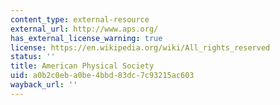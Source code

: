 ```yaml
---
content_type: external-resource
external_url: http://www.aps.org/
has_external_license_warning: true
license: https://en.wikipedia.org/wiki/All_rights_reserved
status: ''
title: American Physical Society
uid: a0b2c0eb-a0be-4bbd-83dc-7c93215ac603
wayback_url: ''
---
```

